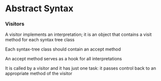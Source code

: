 # Abstract Syntax

### Visitors

A visitor implements an interpretation; it is an object that contains a visit method for each syntax tree class

Each syntax-tree class should contain an accept method

An accept method serves as a hook for all interpretations

It is called by a visitor and it has just one task: it passes control back to an appropriate method of the visitor
